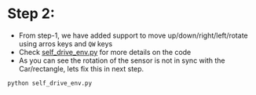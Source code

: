 # Step 2:
- From step-1, we have added support to move up/down/right/left/rotate using arros keys and `QW` keys
- Check [self_drive_env.py](self_drive_env.py) for more details on the code
- As you can see the rotation of the sensor is not in sync with the Car/rectangle, lets fix this in next step.

```
python self_drive_env.py 
```

